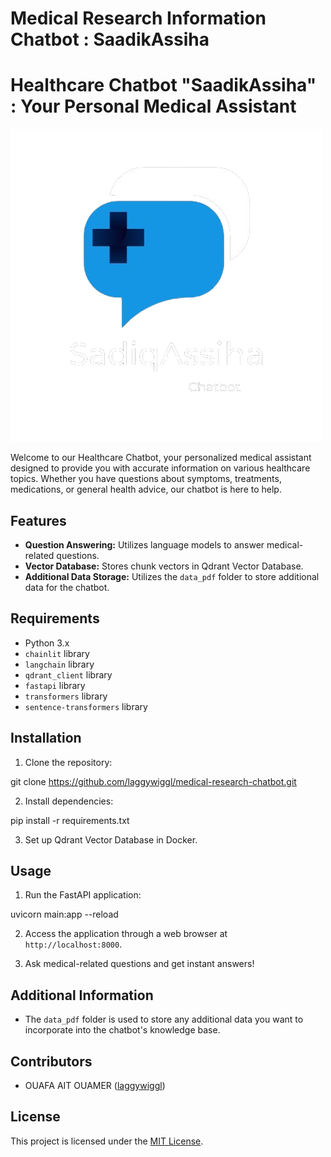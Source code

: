 # Medical Research Information Chatbot : SaadikAssiha

# Healthcare Chatbot "SaadikAssiha" : Your Personal Medical Assistant

![Chatbot Logo](https://github.com/laggywiggl/SaadikAssiha/blob/main/SaadikAssihaLogo.png)

Welcome to our Healthcare Chatbot, your personalized medical assistant designed to provide you with accurate information on various healthcare topics. Whether you have questions about symptoms, treatments, medications, or general health advice, our chatbot is here to help.

## Features

- **Question Answering:** Utilizes language models to answer medical-related questions.
- **Vector Database:** Stores chunk vectors in Qdrant Vector Database.
- **Additional Data Storage:** Utilizes the `data_pdf` folder to store additional data for the chatbot.

## Requirements

- Python 3.x
- `chainlit` library
- `langchain` library
- `qdrant_client` library
- `fastapi` library
- `transformers` library
- `sentence-transformers` library

## Installation

1. Clone the repository:

git clone https://github.com/laggywiggl/medical-research-chatbot.git

2. Install dependencies:

pip install -r requirements.txt


3. Set up Qdrant Vector Database in Docker.

## Usage

1. Run the FastAPI application:

uvicorn main:app --reload

2. Access the application through a web browser at `http://localhost:8000`.

3. Ask medical-related questions and get instant answers!

## Additional Information

- The `data_pdf` folder is used to store any additional data you want to incorporate into the chatbot's knowledge base.

## Contributors

- OUAFA AIT OUAMER ([laggywiggl](https://github.com/laggywiggl))

## License

This project is licensed under the [MIT License](LICENSE).
